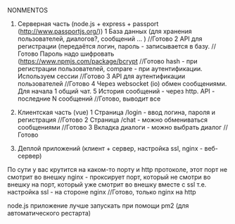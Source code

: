 NONMENTOS
1. Серверная часть (node.js + express + passport (http://www.passportjs.org/))
1 База данных (для хранения пользователей, диалогов?, сообщений ... )  //Готово
2 API для регистрации (передаётся логин, пароль - записывается в базу. //Готово Пароль надо шифровать (https://www.npmjs.com/package/bcrypt //Готово
hash - при регистрации пользователей, compare - при аутентификации.
Используем сессии //Готово
3 API для аутентификации пользователей //Готово
4 Через websocket (io) обмен сообщениями. Для начала 1 общий чат.
5 История сообщений - через http. API - последние N сообщений //Готово, выводит все

2. Клиентская часть (vue)
1 Страница /login - ввод логина, пароля и регистрация //Готово
2 Страница /chat - можно обмениваться сообщениями //Готово
3 Вкладка диалоги - можно выбрать диалог //Готово

3. Деплой приложений (клиент + сервер, настройка ssl, nginx - веб-сервер)

По сути у вас крутится на каком-то порту и http протоколе, этот порт не смотрит во внешку
nginx - проксирует порт, который не смотри во внешку на порт, который уже смотрит во внешку вместе с ssl
т.е. настройка ssl - на стороне nginx
//Готово, только nginx на http

node.js приложение лучше запускать при помощи pm2 (для автоматического рестарта)
